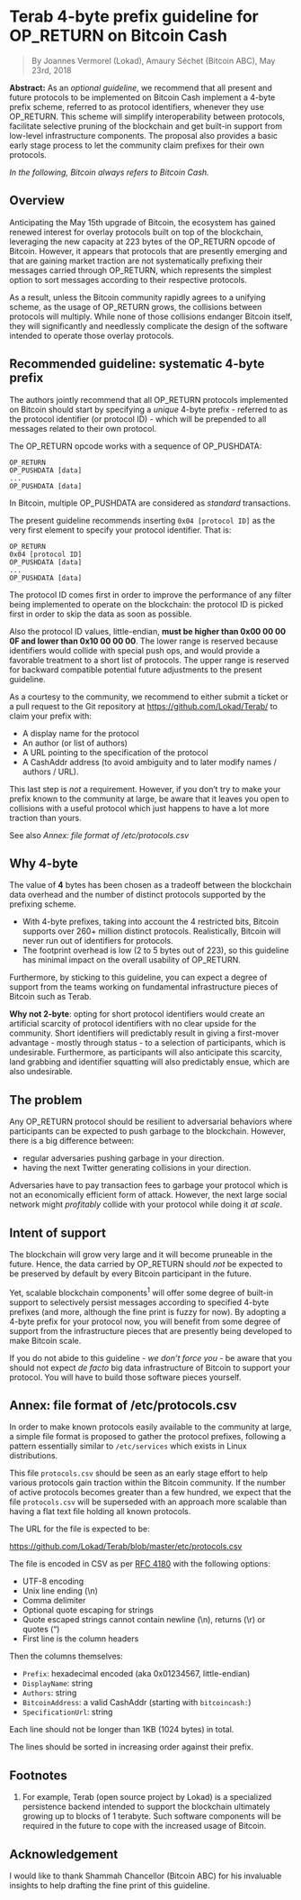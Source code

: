 # Terab 4-byte prefix guideline for OP_RETURN on Bitcoin Cash
> By Joannes Vermorel (Lokad), Amaury Séchet (Bitcoin ABC), May 23rd, 2018

**Abstract:** As an _optional guideline_, we recommend that all present and future protocols to be implemented on Bitcoin Cash implement a 4-byte prefix scheme, referred to as protocol identifiers, whenever they use OP_RETURN. This scheme will simplify interoperability between protocols, facilitate selective pruning of the blockchain and get built-in support from low-level infrastructure components. The proposal also provides a basic early stage process to let the community claim prefixes for their own protocols.

_In the following, Bitcoin always refers to Bitcoin Cash._

## Overview

Anticipating the May 15th upgrade of Bitcoin, the ecosystem has gained renewed interest for overlay protocols built on top of the blockchain, leveraging the new capacity at 223 bytes of the OP_RETURN opcode of Bitcoin. However, it appears that protocols that are presently emerging and that are gaining market traction are not systematically prefixing their messages carried through OP_RETURN, which represents the simplest option to sort messages according to their respective protocols. 

As a result, unless the Bitcoin community rapidly agrees to a unifying scheme, as the usage of OP_RETURN grows, the collisions between protocols will multiply. While none of those collisions endanger Bitcoin itself, they will significantly and needlessly complicate the design of the software intended to operate those overlay protocols.

## Recommended guideline: systematic 4-byte prefix

The authors jointly recommend that all OP_RETURN protocols implemented on Bitcoin should start by specifying a _unique_ 4-byte prefix - referred to as the protocol identifier (or protocol ID) - which will be prepended to all messages related to their own protocol.

The OP_RETURN opcode works with a sequence of OP_PUSHDATA:

    OP_RETURN
    OP_PUSHDATA [data]
    ...
    OP_PUSHDATA [data]

In Bitcoin, multiple OP_PUSHDATA are considered as _standard_ transactions.

The present guideline recommends inserting `0x04 [protocol ID]` as the very first element to specify your protocol identifier. That is:

    OP_RETURN
    0x04 [protocol ID]
    OP_PUSHDATA [data]
    ...
    OP_PUSHDATA [data]

The protocol ID comes first in order to improve the performance of any filter being implemented to operate on the blockchain: the protocol ID is picked first in order to skip the data as soon as possible.

Also the protocol ID values, little-endian, **must be higher than 0x00 00 00 0F and lower than 0x10 00 00 00**. The lower range is reserved because identifiers would collide with special push ops, and would provide a favorable treatment to a short list of protocols. The upper range is reserved for backward compatible potential future adjustments to the present guideline.

As a courtesy to the community, we recommend to either submit a ticket or a pull request to the Git repository at https://github.com/Lokad/Terab/ to claim your prefix with:

* A display name for the protocol
* An author (or list of authors)
* A URL pointing to the specification of the protocol
* A CashAddr address (to avoid ambiguity and to later modify names / authors / URL).

This last step is _not_ a requirement. However, if you don’t try to make your prefix known to the community at large, be aware that it leaves you open to collisions with a useful protocol which just happens to have a lot more traction than yours.

See also _Annex: file format of /etc/protocols.csv_

## Why 4-byte

The value of **4** bytes has been chosen as a tradeoff between the blockchain data overhead and the number of distinct protocols supported by the prefixing scheme. 

* With 4-byte prefixes, taking into account the 4 restricted bits, Bitcoin supports over 260+ million distinct protocols. Realistically, Bitcoin will never run out of identifiers for protocols.
* The footprint overhead is low (2 to 5 bytes out of 223), so this guideline has minimal impact on the overall usability of OP_RETURN.

Furthermore, by sticking to this guideline, you can expect a degree of support from the teams working on fundamental infrastructure pieces of Bitcoin such as Terab.

**Why not 2-byte**: opting for short protocol identifiers would create an artificial scarcity of protocol identifiers with no clear upside for the community. Short identifiers will predictably result in giving a first-mover advantage - mostly through status - to a selection of participants, which is undesirable. Furthermore, as participants will also anticipate this scarcity, land grabbing and identifier squatting will also predictably ensue, which are also undesirable.

## The problem

Any OP_RETURN protocol should be resilient to adversarial behaviors where participants can be expected to push garbage to the blockchain. However, there is a big difference between:

* regular adversaries pushing garbage in your direction.
* having the next Twitter generating collisions in your direction. 

Adversaries have to pay transaction fees to garbage your protocol which is not an economically efficient form of attack. However, the next large social network might _profitably_ collide with your protocol while doing it _at scale_.

## Intent of support
The blockchain will grow very large and it will become pruneable in the future. Hence, the data carried by OP_RETURN should _not_ be expected to be preserved by default by every Bitcoin participant in the future.

Yet, scalable blockchain components<sup>1</sup> will offer some degree of built-in support to selectively persist messages according to specified 4-byte prefixes (and more, although the fine print is fuzzy for now). By adopting a 4-byte prefix for your protocol now, you will benefit from some degree of support from the infrastructure pieces that are presently being developed to make Bitcoin scale.

If you do not abide to this guideline - _we don’t force you_ - be aware that you should not expect _de facto_ big data infrastructure of Bitcoin to support your protocol. You will have to build those software pieces yourself.

## Annex: file format of /etc/protocols.csv
In order to make known protocols easily available to the community at large, a simple file format is proposed to gather the protocol prefixes, following a pattern essentially similar to `/etc/services` which exists in Linux distributions. 

This file `protocols.csv` should be seen as an early stage effort to help various protocols gain traction within the Bitcoin community. If the number of active protocols becomes greater than a few hundred, we expect that the file `protocols.csv` will be superseded with an approach more scalable than having a flat text file holding all known protocols.

The URL for the file is expected to be:

https://github.com/Lokad/Terab/blob/master/etc/protocols.csv 

The file is encoded in CSV as per [RFC 4180](https://tools.ietf.org/html/rfc4180) with the following options:

* UTF-8 encoding
* Unix line ending (\n)
* Comma delimiter
* Optional quote escaping for strings
* Quote escaped strings cannot contain newline (\n), returns (\r) or quotes (“)
* First line is the column headers

Then the columns themselves:

* `Prefix`: hexadecimal encoded (aka 0x01234567, little-endian)
* `DisplayName`: string
* `Authors`: string
* `BitcoinAddress`: a valid CashAddr (starting with `bitcoincash:`)
* `SpecificationUrl`: string

Each line should not be longer than 1KB (1024 bytes) in total.

The lines should be sorted in increasing order against their prefix.

## Footnotes

1. For example, Terab (open source project by Lokad) is a specialized persistence backend intended to support the blockchain ultimately growing up to blocks of 1 terabyte. Such software components will be required in the future to cope with the increased usage of Bitcoin.

## Acknowledgement

I would like to thank Shammah Chancellor (Bitcoin ABC) for his invaluable insights to help drafting the fine print of this guideline.
